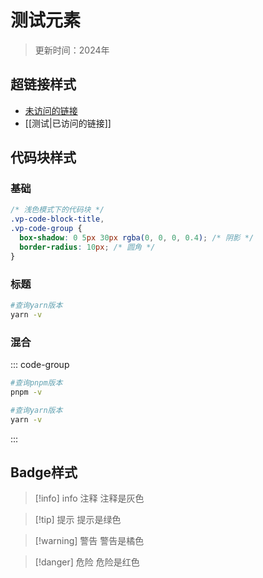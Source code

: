 # 测试元素

> 更新时间：2024年

## 超链接样式
- [未访问的链接](https://www.bilibili.html)
- [[测试|已访问的链接]]
## 代码块样式
### 基础
```css [.css]
/* 浅色模式下的代码块 */
.vp-code-block-title,
.vp-code-group {
  box-shadow: 0 5px 30px rgba(0, 0, 0, 0.4); /* 阴影 */
  border-radius: 10px; /* 圆角 */
}
```

### 标题
```sh [yarn]
#查询yarn版本
yarn -v
```
### 混合
::: code-group
```sh [vp-code-title.css]
#查询pnpm版本
pnpm -v
```
```sh [yarn]
#查询yarn版本
yarn -v
```
:::

## Badge样式

>[!info] info 注释
>注释是灰色

>[!tip] 提示
>提示是绿色 

>[!warning] 警告
>警告是橘色

>[!danger] 危险
>危险是红色
